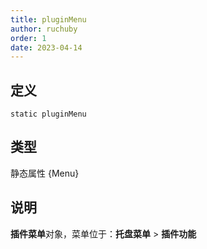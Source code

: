 ```yaml
---
title: pluginMenu
author: ruchuby
order: 1
date: 2023-04-14
---
```


## 定义

```ahk
static pluginMenu
```

## 类型

静态属性 \{Menu\}

## 说明

**插件菜单**对象，菜单位于：**托盘菜单** > **插件功能**
